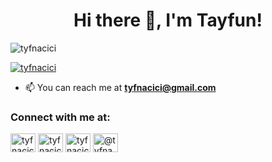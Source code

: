 <h1 align="center">Hi there 👋, I'm Tayfun!</h1>
<p align="left"> <img src="https://komarev.com/ghpvc/?username=tyfnacici&label=Profile%20views&color=0e75b6&style=flat" alt="tyfnacici" /> </p>

<p align="left"> <a href="https://twitter.com/tyfnacici" target="blank"><img src="https://img.shields.io/twitter/follow/tyfnacici?logo=twitter&style=for-the-badge" alt="tyfnacici" /></a> </p>

- 📫 You can reach me at **tyfnacici@gmail.com**

<h3 align="left">Connect with me at:</h3>
<p align="left">
<a href="https://twitter.com/tyfnacici" target="blank"><img align="center" src="https://raw.githubusercontent.com/rahuldkjain/github-profile-readme-generator/master/src/images/icons/Social/twitter.svg" alt="tyfnacici" height="30" width="40" /></a>
<a href="https://linkedin.com/in/tyfnacici" target="blank"><img align="center" src="https://raw.githubusercontent.com/rahuldkjain/github-profile-readme-generator/master/src/images/icons/Social/linked-in-alt.svg" alt="tyfnacici" height="30" width="40" /></a>
<a href="https://instagram.com/tyfnacici" target="blank"><img align="center" src="https://raw.githubusercontent.com/rahuldkjain/github-profile-readme-generator/master/src/images/icons/Social/instagram.svg" alt="tyfnacici" height="30" width="40" /></a>
<a href="https://medium.com/@tyfnacici" target="blank"><img align="center" src="https://raw.githubusercontent.com/rahuldkjain/github-profile-readme-generator/master/src/images/icons/Social/medium.svg" alt="@tyfnacici" height="30" width="40" /></a>
</p>
